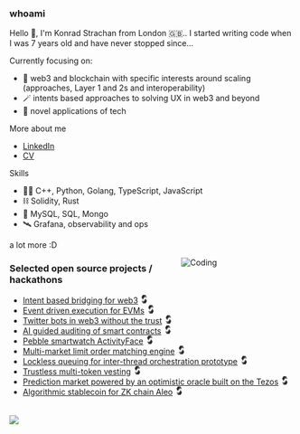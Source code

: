 ### whoami
Hello 👋, I'm Konrad Strachan from London 🇬🇧.. I started writing code when I was 7 years old and have never stopped since...

Currently focusing on:
* 🔮 web3 and blockchain with specific interests around scaling (approaches, Layer 1 and 2s and interoperability)
* 🪄 intents based approaches to solving UX in web3 and beyond
* 🚀 novel applications of tech

More about me
* [LinkedIn](https://www.linkedin.com/in/konrad-strachan/)
* [CV](https://github.com/konradstrachan/konradstrachan.github.io/blob/master/Konrad%20Strachan%20CV%202023.pdf)

Skills
* 👨‍💻 C++, Python, Golang, TypeScript, JavaScript
* ⛓️ Solidity, Rust
* 💽 MySQL, SQL, Mongo
* 🛰️ Grafana, observability and ops

a lot more :D

<img align="right" alt="Coding" width="200px" src="https://github.com/konradstrachan/konradstrachan/assets/21056525/5f255abd-f247-4298-bc00-52699acade78">

### Selected open source projects / hackathons

* [Intent based bridging for web3](https://github.com/konradstrachan/ethistanbulhackathon2023) <img src="https://github.com/devicons/devicon/blob/master/icons/solidity/solidity-original.svg" alt="Solidity Icon" width="15" height="15"/>
* [Event driven execution for EVMs](https://github.com/konradstrachan/ethparishackathon23) <img src="https://github.com/devicons/devicon/blob/master/icons/solidity/solidity-original.svg" alt="Solidity Icon" width="15" height="15"/>
* [Twitter bots in web3 without the trust](https://github.com/konradstrachan/superhackhackathon23) <img src="https://github.com/devicons/devicon/blob/master/icons/solidity/solidity-original.svg" alt="Solidity Icon" width="15" height="15"/>
* [AI guided auditing of smart contracts](https://github.com/konradstrachan/ethpraguehackathon23) <img src="https://github.com/devicons/devicon/blob/master/icons/solidity/solidity-original.svg" alt="Solidity Icon" width="15" height="15"/>
* [Pebble smartwatch ActivityFace](https://github.com/konradstrachan/Pebble_ActivityWatchFace) <img src="https://github.com/devicons/devicon/blob/master/icons/solidity/solidity-original.svg" alt="Solidity Icon" width="15" height="15"/>
* [Multi-market limit order matching engine](https://github.com/konradstrachan/MatchingEngine) <img src="https://github.com/devicons/devicon/blob/master/icons/solidity/solidity-original.svg" alt="Solidity Icon" width="15" height="15"/>
* [Lockless queuing for inter-thread orchestration prototype](https://github.com/konradstrachan/workload_cpp) <img src="https://github.com/devicons/devicon/blob/master/icons/solidity/solidity-original.svg" alt="Solidity Icon" width="15" height="15"/>
* [Trustless multi-token vesting](https://github.com/konradstrachan/ethdamhackathon23) <img src="https://github.com/devicons/devicon/blob/master/icons/solidity/solidity-original.svg" alt="Solidity Icon" width="15" height="15"/>
* [Prediction market powered by an optimistic oracle built on the Tezos](https://github.com/konradstrachan/ethlondonhackathon2023) <img src="https://github.com/devicons/devicon/blob/master/icons/solidity/solidity-original.svg" alt="Solidity Icon" width="15" height="15"/>
* [Algorithmic stablecoin for ZK chain Aleo](https://github.com/konradstrachan/devconnect2023aleohackathon) <img src="https://github.com/devicons/devicon/blob/master/icons/solidity/solidity-original.svg" alt="Solidity Icon" width="15" height="15"/>

<br/>

<a href="https://github.com/konradstrachan/konradstrachan">
  <img align="center" src="https://github-readme-stats.vercel.app/api/top-langs/?username=konradstrachan&hide=java,html,tex,c&title_color=ffffff&text_color=c9cacc&icon_color=2bbc8a&bg_color=1d1f21&langs_count=3" />
</a>

<!--
**konradstrachan/konradstrachan** is a ✨ _special_ ✨ repository because its `README.md` (this file) appears on your GitHub profile.

Here are some ideas to get you started:

- 🔭 I’m currently working on ...
- 🌱 I’m currently learning ...
- 👯 I’m looking to collaborate on ...
- 🤔 I’m looking for help with ...
- 💬 Ask me about ...
- 📫 How to reach me: ...
- 😄 Pronouns: ...
- ⚡ Fun fact: ...
-->

